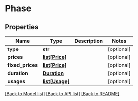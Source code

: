 # Phase

## Properties
Name | Type | Description | Notes
------------ | ------------- | ------------- | -------------
**type** | **str** |  | [optional] 
**prices** | [**list[Price]**](Price.md) |  | [optional] 
**fixed_prices** | [**list[Price]**](Price.md) |  | [optional] 
**duration** | [**Duration**](Duration.md) |  | [optional] 
**usages** | [**list[Usage]**](Usage.md) |  | [optional] 

[[Back to Model list]](../README.md#documentation-for-models) [[Back to API list]](../README.md#documentation-for-api-endpoints) [[Back to README]](../README.md)


